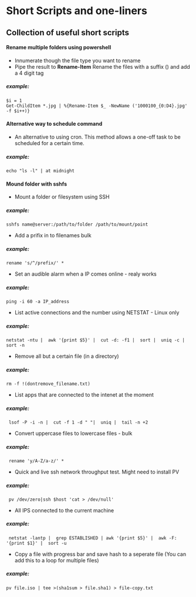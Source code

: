 # Short Scripts and one-liners
## Collection of useful short scripts


#### Rename multiple folders using powershell
 
- Innumerate though the file type you want to rename
- Pipe the result to **Rename-Item** Rename the files with a suffix () and add a 4 digit tag

##### example:
```
$i = 1
Get-ChildItem *.jpg | %{Rename-Item $_ -NewName ('1000100_{0:D4}.jpg' -f $i++)}
```


#### Alternative way to schedule command
 
- An alternative to using cron. This method allows a one-off task to be scheduled for a certain time.

##### example:
```
echo "ls -l" | at midnight
```

#### Mound folder with sshfs
 
- Mount a folder or filesystem using SSH

##### example:
```
sshfs name@server:/path/to/folder /path/to/mount/point
```

- Add a prifix in to filenames bulk

##### example:
```
rename 's/^/prefix/' *
```

- Set an audible alarm when a IP comes online - realy works

##### example:
```
ping -i 60 -a IP_address
```

- List active connections and the number using NETSTAT - Linux only

##### example:
```
netstat -ntu |  awk '{print $5}' |  cut -d: -f1 |  sort |  uniq -c |  sort -n
```

- Remove all but a certain file (in a directory)

##### example:
```
rm -f !(dontremove_filename.txt)
```

- List apps that are connected to the intenet at the moment

##### example:
```
 lsof -P -i -n |  cut -f 1 -d " "|  uniq |  tail -n +2
```

- Convert uppercase files to lowercase files - bulk

##### example:
```
 rename 'y/A-Z/a-z/' *
```

- Quick and live ssh network throughput test. Might need to install PV

##### example:
```
 pv /dev/zero|ssh $host 'cat > /dev/null'
```

- All IPS connected to the current machine

##### example:
```
 netstat -lantp |  grep ESTABLISHED | awk '{print $5}' |  awk -F: '{print $1}' |  sort -u
```
 
- Copy a file with progress bar and save hash to a seperate file (You can add this to a loop for multiple files)

##### example:
```
pv file.iso | tee >(sha1sum > file.sha1) > file-copy.txt
```
